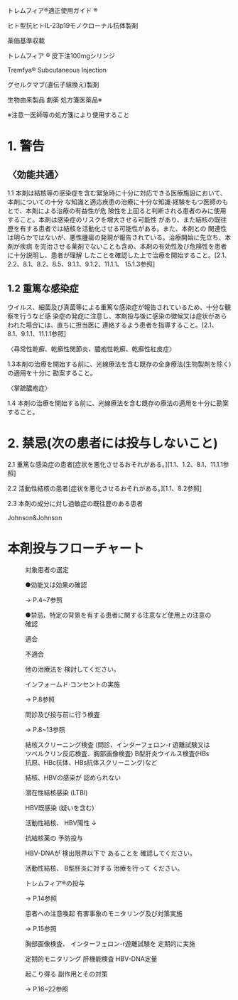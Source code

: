 <!-- PageHeader="日本標準商品分類番号 873999" -->
<!-- PageHeader="医薬品リスク管理計画 (RMP)" -->

トレムフィア®適正使用ガイド
®

ヒト型抗ヒトIL-23p19モノクローナル抗体製剤

薬価基準収載

トレムフィア
®
皮下注100mgシリンジ

Tremfya® Subcutaneous Injection

グセルクマブ(遺伝子組換え)製剤

生物由来製品 劇薬 処方箋医薬品※

※注意一医師等の処方箋により使用すること


# 1. 警告


## 〈効能共通〉

1.1 本剤は結核等の感染症を含む緊急時に十分に対応できる医療施設において、本剤についての十分
な知識と適応疾患の治療に十分な知識·経験をもつ医師のもとで、本剤による治療の有益性が危
険性を上回ると判断される患者のみに使用すること。本剤は感染症のリスクを増大させる可能性
があり、また結核の既往歴を有する患者では結核を活動化させる可能性がある。また、本剤との
関連性は明らかではないが、悪性腫瘍の発現が報告されている。治療開始に先立ち、本剤が疾病
を完治させる薬剤でないことも含め、本剤の有効性及び危険性を患者に十分説明し、患者が理解
したことを確認した上で治療を開始すること。[2.1、2.2、8.1、8.2、8.5、9.1.1、9.1.2、11.1.1、
15.1.3参照]


## 1.2 重篤な感染症

ウイルス、細菌及び真菌等による重篤な感染症が報告されているため、十分な観察を行うなど感
染症の発症に注意し、本剤投与後に感染の徴候又は症状があらわれた場合には、直ちに担当医に
連絡するよう患者を指導すること。[2.1、8.1、9.1.1、11.1.1参照]

〈尋常性乾癬、乾癬性関節炎、膿疱性乾癬、乾癬性紅皮症〉

1.3本剤の治療を開始する前に、光線療法を含む既存の全身療法(生物製剤を除く)の適用を十分に
勘案すること。

〈掌蹠膿疱症〉

1.4 本剤の治療を開始する前に、光線療法を含む既存の療法の適用を十分に勘案すること。


# 2. 禁忌(次の患者には投与しないこと)

2.1 重篤な感染症の患者[症状を悪化させるおそれがある。][1.1、1.2、8.1、11.1.1参照]

2.2 活動性結核の患者[症状を悪化させるおそれがある。][1.1、8.2参照]

2.3 本剤の成分に対し過敏症の既往歴のある患者
<!-- PageFooter="ヤンセンファーマ株式会社" -->
<!-- PageFooter="2024年12月改訂" -->

Johnson&Johnson

<!-- PageBreak -->


# 本剤投与フローチャート


<figure>

対象患者の選定

●効能又は効果の確認

→ P.4~7参照

●禁忌、特定の背景を有する患者に関する注意など使用上の注意の確認

適合

不適合

他の治療法を
検討してください。

インフォームド·コンセントの実施

→ P.8参照

問診及び投与前に行う検査

→ P.8~13参照

結核スクリーニング検査
(問診、インターフェロン-r 遊離試験又はツベルクリン反応検査、胸部画像検査)
B型肝炎ウイルス検査(HBs抗原、HBc抗体、HBs抗体スクリーニング)など

結核、HBVの感染が
認められない

潜在性結核感染
(LTBI)

HBV既感染
(疑いを含む)

活動性結核、
HBV陽性
↓

抗結核薬の
予防投与

HBV-DNAが
検出限界以下で
あることを
確認してください。

活動性結核、
B型肝炎に対する
治療を行って
ください。

トレムフィア®の投与

→ P.14参照

患者への注意喚起
有害事象のモニタリング及び対策実施

→ P.15参照

胸部画像検査、
インターフェロン-r遊離試験を
定期的に実施

定期的モニタリング
肝機能検査
HBV-DNA定量

起こり得る
副作用とその対策

→ P.16~22参照

</figure>


<!-- PageNumber="2" -->
